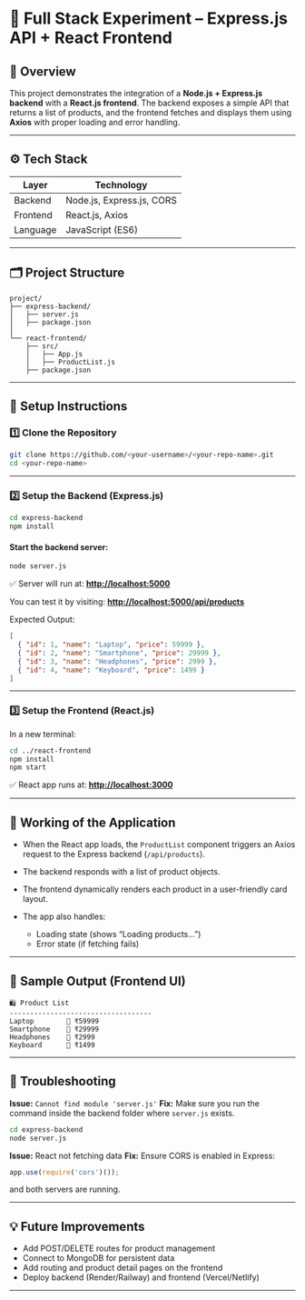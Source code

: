 
# 🧩 Full Stack Experiment – Express.js API + React Frontend

## 📌 Overview

This project demonstrates the integration of a **Node.js + Express.js backend** with a **React.js frontend**.
The backend exposes a simple API that returns a list of products, and the frontend fetches and displays them using **Axios** with proper loading and error handling.

---

## ⚙️ Tech Stack

| Layer    | Technology                |
| -------- | ------------------------- |
| Backend  | Node.js, Express.js, CORS |
| Frontend | React.js, Axios           |
| Language | JavaScript (ES6)          |

---

## 🗂️ Project Structure

```
project/
├── express-backend/
│   ├── server.js
│   ├── package.json
│
└── react-frontend/
    ├── src/
    │   ├── App.js
    │   ├── ProductList.js
    ├── package.json
```

---

## 🚀 Setup Instructions

### 1️⃣ Clone the Repository

```bash
git clone https://github.com/<your-username>/<your-repo-name>.git
cd <your-repo-name>
```

---

### 2️⃣ Setup the Backend (Express.js)

```bash
cd express-backend
npm install
```

#### Start the backend server:

```bash
node server.js
```

✅ Server will run at:
**[http://localhost:5000](http://localhost:5000)**

You can test it by visiting:
**[http://localhost:5000/api/products](http://localhost:5000/api/products)**

Expected Output:

```json
[
  { "id": 1, "name": "Laptop", "price": 59999 },
  { "id": 2, "name": "Smartphone", "price": 29999 },
  { "id": 3, "name": "Headphones", "price": 2999 },
  { "id": 4, "name": "Keyboard", "price": 1499 }
]
```

---

### 3️⃣ Setup the Frontend (React.js)

In a new terminal:

```bash
cd ../react-frontend
npm install
npm start
```

✅ React app runs at:
**[http://localhost:3000](http://localhost:3000)**

---

## 🧠 Working of the Application

* When the React app loads, the `ProductList` component triggers an Axios request to the Express backend (`/api/products`).
* The backend responds with a list of product objects.
* The frontend dynamically renders each product in a user-friendly card layout.
* The app also handles:

  * Loading state (shows “Loading products…”)
  * Error state (if fetching fails)

---

## 📸 Sample Output (Frontend UI)

```
🛍️ Product List
-----------------------------------
Laptop        💸 ₹59999
Smartphone    💸 ₹29999
Headphones    💸 ₹2999
Keyboard      💸 ₹1499
```

---

## 🧰 Troubleshooting

**Issue:** `Cannot find module 'server.js'`
**Fix:** Make sure you run the command inside the backend folder where `server.js` exists.

```bash
cd express-backend
node server.js
```

**Issue:** React not fetching data
**Fix:** Ensure CORS is enabled in Express:

```js
app.use(require('cors')());
```

and both servers are running.

---

## 💡 Future Improvements

* Add POST/DELETE routes for product management
* Connect to MongoDB for persistent data
* Add routing and product detail pages on the frontend
* Deploy backend (Render/Railway) and frontend (Vercel/Netlify)

---
